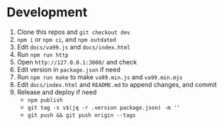 # Development

1. Clone this repos and `git checkout dev`
2. `npm i` or `npm ci`, and `npm outdated`
3. Edit `docs/va99.js` and `docs/index.html`
4. Run `npm run http`
5. Open `http://127.0.0.1:3000/` and check
6. Edit version in `package.json` if need
7. Run `npm run make` to make `va99.min.js` and `va99.min.mjs`
8. Edit `docs/index.html` and `README.md` to append changes, and commit
9. Release and deploy if need
    - `npm publish`
    - `git tag -s v$(jq -r .version package.json) -m ''`
    - `git push && git push origin --tags`




